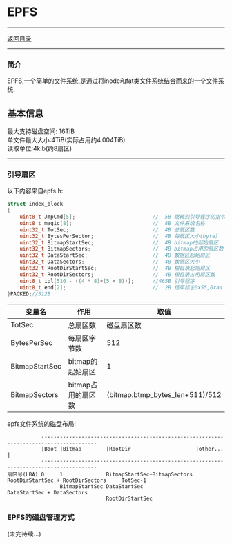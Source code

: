 EPFS
=
***
[返回目录](../dir.md)
***
### 简介
EPFS,一个简单的文件系统,是通过将inode和fat类文件系统结合而来的一个文件系统.
## 基本信息
最大支持磁盘空间: 16TiB<br/>
单文件最大大小:4TiB(实际占用约4.004TiB)<br/>
读取单位:4kib(约8扇区)
***
### 引导扇区
以下内容来自epfs.h:
```c
struct index_block
{
    uint8_t JmpCmd[5];                         //  5B 跳转到引导程序的指令
    uint8_t magic[8];                          //  8B 文件系统名称
    uint32_t TotSec;                           //  4B 总扇区数
    uint32_t BytesPerSector;                   //  4B 每扇区大小(byte)
    uint32_t BitmapStartSec;                   //  4B bitmap的起始扇区
    uint32_t BitmapSectors;                    //  4B bitmap占用的扇区数
    uint32_t DataStartSec;                     //  4B 数据区起始扇区
    uint32_t DataSectors;                      //  4B 数据区大小
    uint32_t RootDirStartSec;                  //  4B 根目录起始扇区
    uint32_t RootDirSectors;                   //  4B 根目录占用扇区数
    uint8_t ipl[510 - ((4 * 8)+(5 + 8))];      //465B 引导程序
    uint8_t end[2];                            //  2B 结束标志0x55,0xaa
}PACKED;//512B
```
|变量名          |作用                |取值
----------------|-------------------|-------
|TotSec         |总扇区数             |磁盘扇区数
|BytesPerSec    |每扇区字节数         |512
|BitmapStartSec |bitmap的起始扇区     |1
|BitmapSectors  |bitmap占用的扇区数   |(bitmap.btmp_bytes_len+511)/512

epfs文件系统的磁盘布局:
```
           ----------------------------------------------------------------------------------------
           |Boot |Bitmap        |RootDir                     |other...                            |
           ----------------------------------------------------------------------------------------
扇区号(LBA) 0     1              BitmapStartSec+BitmapSectors RootDirStartSec + RootDirSectors     TotSec-1
                 BitmapStartSec DataStartSec                                                      DataStartSec + DataSectors
                                RootDirStartSec                                                   
```
### EPFS的磁盘管理方式
(未完待续...)
